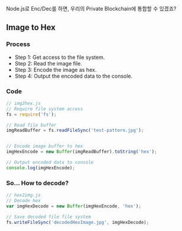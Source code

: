 Node.js로 Enc/Dec를 하면, 우리의 Private Blockchain에 통합할 수 있겠죠?

## Image to Hex

### Process

- Step 1: Get access to the file system.
- Step 2: Read the image file.
- Step 3: Encode the image as hex.
- Step 4: Output the encoded data to the console.

### Code

```js
// img2hex.js
// Require file system access
fs = require('fs');

// Read file buffer
imgReadBuffer = fs.readFileSync('test-pattern.jpg');


// Encode image buffer to hex
imgHexEncode = new Buffer(imgReadBuffer).toString('hex');

// Output encoded data to console
console.log(imgHexEncode);
```

### So... How to decode?

```js
// hex2img.js
// Decode hex
var imgHexDecode = new Buffer(imgHexEncode, 'hex');

// Save decoded file file system
fs.writeFileSync('decodedHexImage.jpg', imgHexDecode);

```
